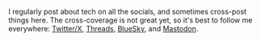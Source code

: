 I regularly post about tech on all the socials, and sometimes cross-post things here. The cross-coverage is not great yet, so it's best to follow me everywhere:  [Twitter/X](https://x.com/puf), [Threads](https://www.threads.net/@frankpuf), [BlueSky](https://bsky.app/profile/puf.bsky.social), and [Mastodon](https://c.im/@puf).
